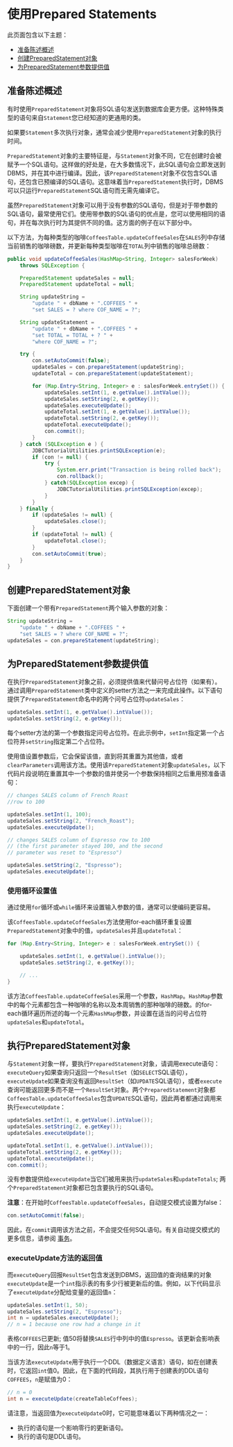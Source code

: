 # 使用Prepared Statements

此页面包含以下主题：

- [准备陈述概述](https://docs.oracle.com/javase/tutorial/jdbc/basics/prepared.html#overview_ps)
- [创建PreparedStatement对象](https://docs.oracle.com/javase/tutorial/jdbc/basics/prepared.html#create_ps)
- [为PreparedStatement参数提供值](https://docs.oracle.com/javase/tutorial/jdbc/basics/prepared.html#supply_values_ps)

## 准备陈述概述

有时使用`PreparedStatement`对象将SQL语句发送到数据库会更方便。这种特殊类型的语句来自`Statement`您已经知道的更通用的类。

如果要`Statement`多次执行对象，通常会减少使用`PreparedStatement`对象的执行时间。

`PreparedStatement`对象的主要特征是，与`Statement`对象不同，它在创建时会被赋予一个SQL语句。这样做的好处是，在大多数情况下，此SQL语句会立即发送到DBMS，并在其中进行编译。因此，该`PreparedStatement`对象不仅包含SQL语句，还包含已预编译的SQL语句。这意味着当`PreparedStatement`执行时，DBMS可以只运行`PreparedStatement`SQL语句而无需先编译它。

虽然`PreparedStatement`对象可以用于没有参数的SQL语句，但是对于带参数的SQL语句，最常使用它们。使用带参数的SQL语句的优点是，您可以使用相同的语句，并在每次执行时为其提供不同的值。这方面的例子在以下部分中。

以下方法，为每种类型的咖啡`CoffeesTable.updateCoffeeSales`在`SALES`列中存储当前销售的咖啡磅数，并更新每种类型咖啡在`TOTAL`列中销售的咖啡总磅数：

```java
public void updateCoffeeSales(HashMap<String, Integer> salesForWeek)
    throws SQLException {

    PreparedStatement updateSales = null;
    PreparedStatement updateTotal = null;

    String updateString =
        "update " + dbName + ".COFFEES " +
        "set SALES = ? where COF_NAME = ?";

    String updateStatement =
        "update " + dbName + ".COFFEES " +
        "set TOTAL = TOTAL + ? " +
        "where COF_NAME = ?";

    try {
        con.setAutoCommit(false);
        updateSales = con.prepareStatement(updateString);
        updateTotal = con.prepareStatement(updateStatement);

        for (Map.Entry<String, Integer> e : salesForWeek.entrySet()) {
            updateSales.setInt(1, e.getValue().intValue());
            updateSales.setString(2, e.getKey());
            updateSales.executeUpdate();
            updateTotal.setInt(1, e.getValue().intValue());
            updateTotal.setString(2, e.getKey());
            updateTotal.executeUpdate();
            con.commit();
        }
    } catch (SQLException e ) {
        JDBCTutorialUtilities.printSQLException(e);
        if (con != null) {
            try {
                System.err.print("Transaction is being rolled back");
                con.rollback();
            } catch(SQLException excep) {
                JDBCTutorialUtilities.printSQLException(excep);
            }
        }
    } finally {
        if (updateSales != null) {
            updateSales.close();
        }
        if (updateTotal != null) {
            updateTotal.close();
        }
        con.setAutoCommit(true);
    }
}
```

## 创建PreparedStatement对象

下面创建一个带有`PreparedStatement`两个输入参数的对象：

```java
String updateString =
    "update " + dbName + ".COFFEES " +
    "set SALES = ? where COF_NAME = ?";
updateSales = con.prepareStatement(updateString);
```

## 为PreparedStatement参数提供值

在执行`PreparedStatement`对象之前，必须提供值来代替问号占位符（如果有）。通过调用`PreparedStatement`类中定义的setter方法之一来完成此操作。以下语句提供了`PreparedStatement`命名中的两个问号占位符`updateSales`：

```java
updateSales.setInt(1, e.getValue().intValue());
updateSales.setString(2, e.getKey());
```

每个setter方法的第一个参数指定问号占位符。在此示例中，`setInt`指定第一个占位符并`setString`指定第二个占位符。

使用值设置参数后，它会保留该值，直到将其重置为其他值，或者`clearParameters`调用该方法。使用该`PreparedStatement`对象`updateSales`，以下代码片段说明在重置其中一个参数的值并使另一个参数保持相同之后重用预准备语句：

```java
// changes SALES column of French Roast
//row to 100

updateSales.setInt(1, 100);
updateSales.setString(2, "French_Roast");
updateSales.executeUpdate();

// changes SALES column of Espresso row to 100
// (the first parameter stayed 100, and the second
// parameter was reset to "Espresso")

updateSales.setString(2, "Espresso");
updateSales.executeUpdate();
```

### 使用循环设置值

通过使用`for`循环或`while`循环来设置输入参数的值，通常可以使编码更容易。

该`CoffeesTable.updateCoffeeSales`方法使用for-each循环重复设置`PreparedStatement`对象中的值，`updateSales`并且`updateTotal`：

```java
for (Map.Entry<String, Integer> e : salesForWeek.entrySet()) {

    updateSales.setInt(1, e.getValue().intValue());
    updateSales.setString(2, e.getKey());

    // ...
}
```

该方法`CoffeesTable.updateCoffeeSales`采用一个参数，`HashMap`。`HashMap`参数中的每个元素都包含一种咖啡的名称以及本周销售的那种咖啡的磅数。的for-each循环遍历所述的每一个元素`HashMap`参数，并设置在适当的问号占位符`updateSales`和`updateTotal`。

## 执行PreparedStatement对象

与`Statement`对象一样，要执行`PreparedStatement`对象，请调用execute语句：`executeQuery`如果查询只返回一个`ResultSet`（如`SELECT`SQL语句），`executeUpdate`如果查询没有返回`ResultSet`（如`UPDATE`SQL语句），或者`execute`查询可能返回更多而不是一个`ResultSet`对象。两个`PreparedStatement`对象都`CoffeesTable.updateCoffeeSales`包含`UPDATE`SQL语句，因此两者都通过调用来执行`executeUpdate`：

```java
updateSales.setInt(1, e.getValue().intValue());
updateSales.setString(2, e.getKey());
updateSales.executeUpdate();

updateTotal.setInt(1, e.getValue().intValue());
updateTotal.setString(2, e.getKey());
updateTotal.executeUpdate();
con.commit();
```

没有参数提供给`executeUpdate`当它们被用来执行`updateSales`和`updateTotals`; 两个`PreparedStatement`对象都已包含要执行的SQL语句。

**注意**：在开始时`CoffeesTable.updateCoffeeSales`，自动提交模式设置为false：

```java
con.setAutoCommit(false);
```

因此，在`commit`调用该方法之前，不会提交任何SQL语句。有关自动提交模式的更多信息，请参阅 [事务](https://docs.oracle.com/javase/tutorial/jdbc/basics/transactions.html)。

### executeUpdate方法的返回值

而`executeQuery`回报`ResultSet`包含发送到DBMS，返回值的查询结果的对象`executeUpdate`是一个`int`指示表的有多少行被更新后的值。例如，以下代码显示了`executeUpdate`分配给变量的返回值`n`：

```java
updateSales.setInt(1, 50);
updateSales.setString(2, "Espresso");
int n = updateSales.executeUpdate();
// n = 1 because one row had a change in it
```

表格`COFFEES`已更新; 值50将替换`SALES`行中列中的值`Espresso`。该更新会影响表中的一行，因此`n`等于1。

当该方法`executeUpdate`用于执行一个DDL（数据定义语言）语句，如在创建表时，它返回`int`值0。因此，在下面的代码段，其执行用于创建表的DDL语句`COFFEES`，`n`是赋值为0：

```java
// n = 0
int n = executeUpdate(createTableCoffees); 
```

请注意，当返回值为`executeUpdate`0时，它可能意味着以下两种情况之一：

- 执行的语句是一个影响零行的更新语句。
- 执行的语句是DDL语句。